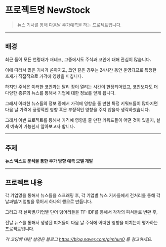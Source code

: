 # 프로젝트명 NewStock

> 뉴스 기사를 통해 다음날 주가예측을 하는 프로젝트입니다.

---

## 배경

최근 들어 모든 연령대가 재테크, 그중에서도 주식과 코인에 대해 관심이 많습니다.

이에 따라서 많은 기사가 쏟아지고, 코인 같은 경우는 24시간 동안 운영되므로 특정한 호재가 직접적으로 가격에 영향을 미칩니다.

하지만 주식은 이러한 코인과는 달리 장이 열리는 시간이 한정되어있고, 코인보다도 더 다양한 종류의 뉴스를 통해서 기업에 대한 정보를 얻게 됩니다.

그래서 이러한 뉴스들의 정보 중에서 가격에 영향을 줄 만한 특정 키워드들이 많아지면 다음 날 가격에 긍정적인 영향 혹은 부정적인 영향을 주지 않을까 생각하였습니다.

그래서 이번 프로젝트를 통해서 가격에 영향을 줄 만한 키워드들이 어떤 것이 있을지, 실제 예측이 가능한지 알아보고자 합니다.

---

## 주제

**뉴스 텍스트 분석을 통한 주가 방향 예측 모델 개발**

---

## 프로젝트 내용

각 기업명을 통해서 뉴스들을 스크래핑 후, 각 기업별 뉴스 기사들에서 전처리를 통해 각 날짜별/기업별을 묶어서 하나의 행으로 만듭니다.

그리고 각 날짜별/기업별 단어 덩어리들을 TF-IDF를 통해서 각각의 피쳐들로 변환 후,

전날 뉴스를 통해서 생성된 피쳐들이 다음 날 주식에 어떠한 영향을 미치는지 평가하는 프로젝트입니다.

_각 코딩에 대한 설명은 블로그 https://blog.naver.com/gimhun0 를 참고하세요._
